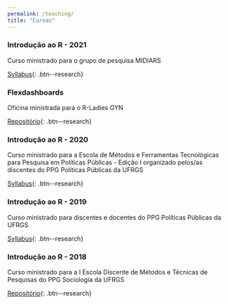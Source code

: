 ```yaml
---
permalink: /teaching/
title: "Cursos"
---
```


### <i class="fa fa-file-code"></i> Introdução ao R - 2021
Curso ministrado para o grupo de pesquisa MIDIARS <br>

[Syllabus](/intro2021){: .btn--research}

### <i class="fa fa-columns"></i> Flexdashboards
Oficina ministrada para o R-Ladies GYN <br>

[Repositório](/){: .btn--research}

### <i class="fa fa-chart-bar"></i> Introdução ao R - 2020
Curso ministrado para a Escola de Métodos e Ferramentas Tecnológicas para Pesquisa em Políticas Públicas - Edição I organizado pelos/as discentes do PPG Políticas Públicas da UFRGS <br>

[Syllabus](/intro2020){: .btn--research}

### <i class="fa fa-chart-pie"></i> Introdução ao R - 2019
Curso ministrado para discentes e docentes do PPG Políticas Públicas da UFRGS <br>

[Syllabus](/introR2019){: .btn--research}

### <i class="fa fa-chart-bar"></i> Introdução ao R - 2018
Curso ministrado para a I Escola Discente de Métodos e Técnicas de Pesquisas do PPG Sociologia da UFRGS <br>

[Repositório](https://github.com/ipassos/introR2018){: .btn--research}

